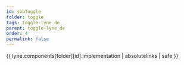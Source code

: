 ```yaml
---
id: sbbToggle
folder: toggle
tags: toggle-lyne_de
parent: toggle-lyne_de
order: 4
permalink: false  
---
```

{{ lyne.components[folder][id].implementation | absolutelinks | safe }}


